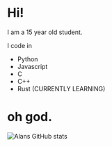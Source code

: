 # Hi!

I am a 15 year old student.

I code in
- Python
- Javascript
- C
- C++
- Rust (CURRENTLY LEARNING)

# oh god.
![Alans GitHub stats](https://github-readme-stats.vercel.app/api?username=samrafif&show_icons=true&theme=gruvbox)
